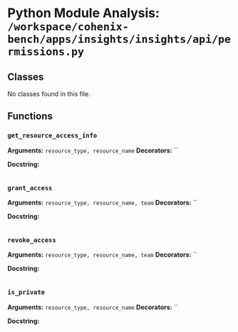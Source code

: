 # Python Module Analysis: `/workspace/cohenix-bench/apps/insights/insights/api/permissions.py`

## Classes

No classes found in this file.


## Functions

### `get_resource_access_info`
**Arguments:** `resource_type, resource_name`
**Decorators:** ``

**Docstring:**
```

```
### `grant_access`
**Arguments:** `resource_type, resource_name, team`
**Decorators:** ``

**Docstring:**
```

```
### `revoke_access`
**Arguments:** `resource_type, resource_name, team`
**Decorators:** ``

**Docstring:**
```

```
### `is_private`
**Arguments:** `resource_type, resource_name`
**Decorators:** ``

**Docstring:**
```

```


